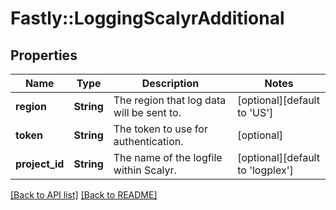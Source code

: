 # Fastly::LoggingScalyrAdditional

## Properties

| Name | Type | Description | Notes |
| ---- | ---- | ----------- | ----- |
| **region** | **String** | The region that log data will be sent to. | [optional][default to &#39;US&#39;] |
| **token** | **String** | The token to use for authentication. | [optional] |
| **project_id** | **String** | The name of the logfile within Scalyr. | [optional][default to &#39;logplex&#39;] |

[[Back to API list]](../../README.md#endpoints) [[Back to README]](../../README.md)

